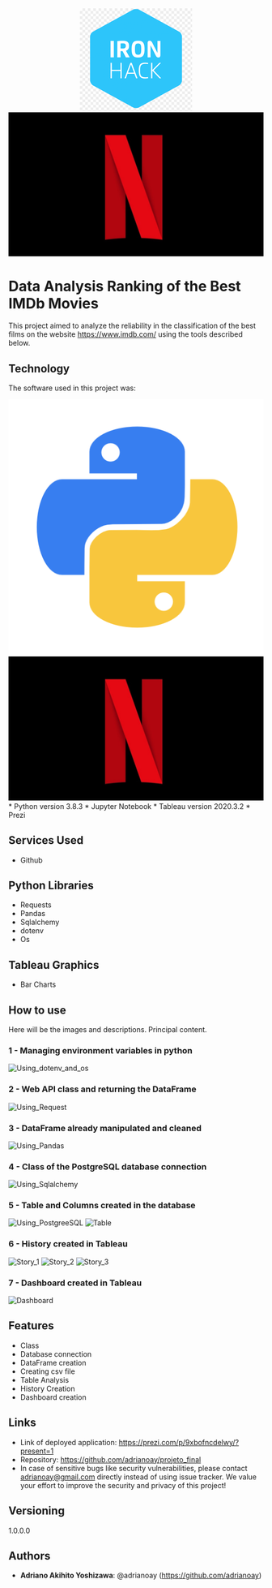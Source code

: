 <div align="center">
<img src="https://github.com/adrianoay/projeto_final/blob/main/Imagens2/ironhack.png" >
<img src="https://github.com/adrianoay/projeto_final/blob/main/Imagens2/Netflix.jpg" >
</div>

# Data Analysis Ranking of the Best IMDb Movies

This project aimed to analyze the reliability in the classification of the best films on the website https://www.imdb.com/ using the tools described below.

## Technology

The software  used in this project was:
<div align="center">
<img src="https://github.com/adrianoay/projeto_final/blob/main/Imagens2/python.png" >
<img src="https://github.com/adrianoay/projeto_final/blob/main/Imagens2/Netflix.jpg" >
</div>
* Python version  3.8.3
* Jupyter Notebook
* Tableau version 2020.3.2
* Prezi

## Services Used

* Github


## Python Libraries

* Requests
* Pandas
* Sqlalchemy
* dotenv
* Os

## Tableau Graphics

* Bar Charts

## How to use

Here will be the images and descriptions. Principal content.

### 1 - Managing environment variables in python
![Using_dotenv_and_os](https://github.com/adrianoay/projeto_3/blob/main/readme_images/Captura%20de%20Tela%202020-11-22%20a%CC%80s%2002.59.37.png)

### 2 - Web API class and returning the DataFrame
![Using_Request](https://github.com/adrianoay/projeto_3/blob/main/readme_images/Captura%20de%20Tela%202020-11-22%20a%CC%80s%2002.59.59.png)

### 3 - DataFrame already manipulated and cleaned
![Using_Pandas](https://github.com/adrianoay/projeto_3/blob/main/readme_images/Captura%20de%20Tela%202020-11-22%20a%CC%80s%2003.01.10.png)

### 4 - Class of the PostgreSQL database connection
![Using_Sqlalchemy](https://github.com/adrianoay/projeto_3/blob/main/readme_images/Captura%20de%20Tela%202020-11-22%20a%CC%80s%2003.01.49.png)

### 5 - Table and Columns created in the database
![Using_PostgreeSQL](https://github.com/adrianoay/projeto_3/blob/main/readme_images/Captura%20de%20Tela%202020-11-22%20a%CC%80s%2003.05.05.png)
![Table](https://github.com/adrianoay/projeto_3/blob/main/readme_images/Captura%20de%20Tela%202020-11-22%20a%CC%80s%2003.06.57.png)

### 6 - History created in Tableau
![Story_1](https://github.com/adrianoay/projeto_3/blob/main/readme_images/Captura%20de%20Tela%202020-11-22%20a%CC%80s%2002.58.27.png)
![Story_2](https://github.com/adrianoay/projeto_3/blob/main/readme_images/Captura%20de%20Tela%202020-11-22%20a%CC%80s%2002.58.12.png)
![Story_3](https://github.com/adrianoay/projeto_3/blob/main/readme_images/Captura%20de%20Tela%202020-11-22%20a%CC%80s%2002.57.47.png)

### 7 - Dashboard created in Tableau
![Dashboard](https://github.com/adrianoay/projeto_3/blob/main/readme_images/Captura%20de%20Tela%202020-11-21%20a%CC%80s%2005.21.48.png)

## Features

  - Class
  - Database connection
  - DataFrame creation
  - Creating csv file
  - Table Analysis
  - History Creation
  - Dashboard creation


## Links

  - Link of deployed application: https://prezi.com/p/9xbofncdelwy/?present=1
  - Repository: https://github.com/adrianoay/projeto_final
  - In case of sensitive bugs like security vulnerabilities, please contact adrianoay@gmail.com directly instead of using issue tracker. We value your effort to improve the security and privacy of this project!


## Versioning

1.0.0.0


## Authors

* **Adriano Akihito Yoshizawa**: @adrianoay (https://github.com/adrianoay)

